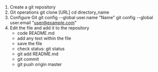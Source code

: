 1. Create a git repository 
2. Git operations
   git clone [URL]
   cd directory_name
3. Configure Git 
   git config --global user.name "Name"
   git config --global user.email "user@example.com"
4. Edit the file and add it to the repository 
   - code README.md
   - add any text within the file
   - save the file 
   - check status: git status 
   - git add README.md
   - git commit
   - git push origin master